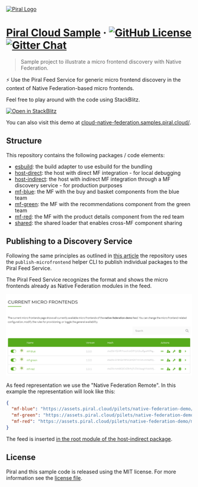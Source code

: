 [![Piral Logo](https://github.com/smapiot/piral/raw/develop/docs/assets/logo.png)](https://piral.io)

# [Piral Cloud Sample](https://piral.cloud) &middot; [![GitHub License](https://img.shields.io/badge/license-MIT-blue.svg)](https://github.com/smapiot/piral/blob/main/LICENSE) [![Gitter Chat](https://badges.gitter.im/gitterHQ/gitter.png)](https://gitter.im/piral-io/community)

> Sample project to illustrate a micro frontend discovery with Native Federation.

:zap: Use the Piral Feed Service for generic micro frontend discovery in the context of Native Federation-based micro frontends.

Feel free to play around with the code using StackBlitz.

[![Open in StackBlitz](https://developer.stackblitz.com/img/open_in_stackblitz.svg)](https://stackblitz.com/github/piral-samples/piral-cloud-native-federation-demo)

You can also visit this demo at [cloud-native-federation.samples.piral.cloud/](https://cloud-native-federation.samples.piral.cloud/).

## Structure

This repository contains the following packages / code elements:

- [esbuild](./packages/esbuild/): the build adapter to use esbuild for the bundling
- [host-direct](./packages/host-direct/): the host with direct MF integration - for local debugging
- [host-indirect](./packages/host-indirect/): the host with indirect MF integration through a MF discovery service - for production purposes
- [mf-blue](./packages/mf-blue/): the MF with the buy and basket components from the blue team
- [mf-green](./packages/mf-green/): the MF with the recommendations component from the green team
- [mf-red](./packages/mf-red/): the MF with the product details component from the red team
- [shared](./packages/shared/): the shared loader that enables cross-MF component sharing

## Publishing to a Discovery Service

Following the same principles as outlined in [this article](https://dev.to/florianrappl/micro-frontend-discovery-the-driver-for-scalability-oai) the repository uses the `publish-microfrontend` helper CLI to publish individual packages to the Piral Feed Service.

The Piral Feed Service recognizes the format and shows the micro frontends already as Native Federation modules in the feed.

![Feed with Native Federation modules](./native-feed.png)

As feed representation we use the "Native Federation Remote". In this example the representation will look like this:

```json
{
  "mf-blue": "https://assets.piral.cloud/pilets/native-federation-demo/mf-blue/1.0.0/remoteEntry.json",
  "mf-green": "https://assets.piral.cloud/pilets/native-federation-demo/mf-green/1.0.0/remoteEntry.json",
  "mf-red": "https://assets.piral.cloud/pilets/native-federation-demo/mf-red/1.0.3/remoteEntry.json"
}
```

The feed is inserted [in the root module of the host-indirect package](./packages/host-indirect/src/index.ts).

## License

Piral and this sample code is released using the MIT license. For more information see the [license file](./LICENSE).
